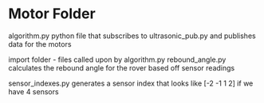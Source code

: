 ﻿# Motor Folder

algorithm.py
	python file that subscribes to ultrasonic_pub.py and publishes data for the motors

import folder - files called upon by algorithm.py
rebound_angle.py
	calculates the rebound angle for the rover based off sensor readings

sensor_indexes.py
	generates a sensor index that looks like [-2 -1 1 2] if we have 4 sensors


